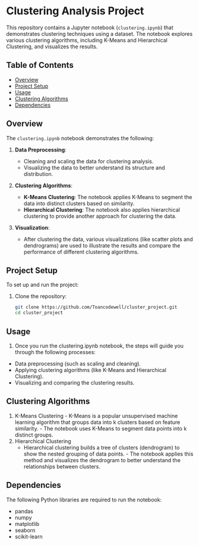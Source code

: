 
# Clustering Analysis Project

This repository contains a Jupyter notebook (`clustering.ipynb`) that demonstrates clustering techniques using a dataset. The notebook explores various clustering algorithms, including K-Means and Hierarchical Clustering, and visualizes the results.

## Table of Contents

- [Overview](#overview)
- [Project Setup](#project-setup)
- [Usage](#usage)
- [Clustering Algorithms](#clustering-algorithms)
- [Dependencies](#dependencies)

## Overview

The `clustering.ipynb` notebook demonstrates the following:

1. **Data Preprocessing**:
   - Cleaning and scaling the data for clustering analysis.
   - Visualizing the data to better understand its structure and distribution.

2. **Clustering Algorithms**:
   - **K-Means Clustering**: The notebook applies K-Means to segment the data into distinct clusters based on similarity.
   - **Hierarchical Clustering**: The notebook also applies hierarchical clustering to provide another approach for clustering the data.

3. **Visualization**:
   - After clustering the data, various visualizations (like scatter plots and dendrograms) are used to illustrate the results and compare the performance of different clustering algorithms.

## Project Setup

To set up and run the project:

1. Clone the repository:
   ```bash
   git clone https://github.com/Toancodewell/cluster_project.git
   cd cluster_project
## Usage
1. Once you run the clustering.ipynb notebook, the steps will guide you through the following processes:
- Data preprocessing (such as scaling and cleaning).
- Applying clustering algorithms (like K-Means and Hierarchical Clustering).
- Visualizing and comparing the clustering results.
## Clustering Algorithms
  1. K-Means Clustering
    - K-Means is a popular unsupervised machine learning algorithm that groups data into k clusters based on feature similarity.
    - The notebook uses K-Means to segment data points into k distinct groups.
  2. Hierarchical Clustering
     - Hierarchical clustering builds a tree of clusters (dendrogram) to show the nested grouping of data points.
    - The notebook applies this method and visualizes the dendrogram to better understand the relationships between clusters.
## Dependencies
The following Python libraries are required to run the notebook:
- pandas
- numpy
- matplotlib
- seaborn
- scikit-learn
